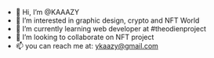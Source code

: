 - 👋 Hi, I’m @KAAAZY
- 👀 I’m interested in graphic design, crypto and NFT World
- 🌱 I’m currently learning web developer at #theodienproject
- 💞️ I’m looking to collaborate on NFT project
- 📫 you can reach me at: ykaazy@gmail.com

<!---
KAAAZY/KAAAZY is a ✨ special ✨ repository because its `README.md` (this file) appears on your GitHub profile.
You can click the Preview link to take a look at your changes.
--->
